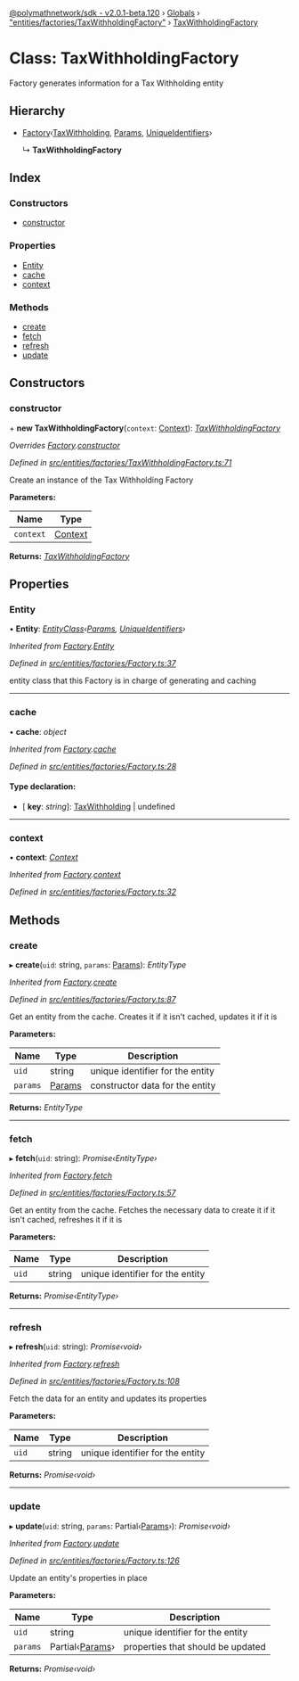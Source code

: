 [@polymathnetwork/sdk - v2.0.1-beta.120](../README.md) › [Globals](../globals.md) › ["entities/factories/TaxWithholdingFactory"](../modules/_entities_factories_taxwithholdingfactory_.md) › [TaxWithholdingFactory](_entities_factories_taxwithholdingfactory_.taxwithholdingfactory.md)

# Class: TaxWithholdingFactory

Factory generates information for a Tax Withholding entity

## Hierarchy

- [Factory](_entities_factories_factory_.factory.md)‹[TaxWithholding](_entities_taxwithholding_.taxwithholding.md), [Params](../interfaces/_entities_taxwithholding_.params.md), [UniqueIdentifiers](../interfaces/_entities_taxwithholding_.uniqueidentifiers.md)›

  ↳ **TaxWithholdingFactory**

## Index

### Constructors

- [constructor](_entities_factories_taxwithholdingfactory_.taxwithholdingfactory.md#constructor)

### Properties

- [Entity](_entities_factories_taxwithholdingfactory_.taxwithholdingfactory.md#entity)
- [cache](_entities_factories_taxwithholdingfactory_.taxwithholdingfactory.md#cache)
- [context](_entities_factories_taxwithholdingfactory_.taxwithholdingfactory.md#context)

### Methods

- [create](_entities_factories_taxwithholdingfactory_.taxwithholdingfactory.md#create)
- [fetch](_entities_factories_taxwithholdingfactory_.taxwithholdingfactory.md#fetch)
- [refresh](_entities_factories_taxwithholdingfactory_.taxwithholdingfactory.md#refresh)
- [update](_entities_factories_taxwithholdingfactory_.taxwithholdingfactory.md#update)

## Constructors

### constructor

\+ **new TaxWithholdingFactory**(`context`: [Context](_context_.context.md)): _[TaxWithholdingFactory](_entities_factories_taxwithholdingfactory_.taxwithholdingfactory.md)_

_Overrides [Factory](_entities_factories_factory_.factory.md).[constructor](_entities_factories_factory_.factory.md#constructor)_

_Defined in [src/entities/factories/TaxWithholdingFactory.ts:71](https://github.com/PolymathNetwork/polymath-sdk/blob/1da5bc5/src/entities/factories/TaxWithholdingFactory.ts#L71)_

Create an instance of the Tax Withholding Factory

**Parameters:**

| Name      | Type                            |
| --------- | ------------------------------- |
| `context` | [Context](_context_.context.md) |

**Returns:** _[TaxWithholdingFactory](_entities_factories_taxwithholdingfactory_.taxwithholdingfactory.md)_

## Properties

### Entity

• **Entity**: _[EntityClass](../interfaces/_entities_factories_factory_.entityclass.md)‹[Params](../interfaces/_entities_taxwithholding_.params.md), [UniqueIdentifiers](../interfaces/_entities_taxwithholding_.uniqueidentifiers.md)›_

_Inherited from [Factory](_entities_factories_factory_.factory.md).[Entity](_entities_factories_factory_.factory.md#entity)_

_Defined in [src/entities/factories/Factory.ts:37](https://github.com/PolymathNetwork/polymath-sdk/blob/1da5bc5/src/entities/factories/Factory.ts#L37)_

entity class that this Factory is in charge of generating and caching

---

### cache

• **cache**: _object_

_Inherited from [Factory](_entities_factories_factory_.factory.md).[cache](_entities_factories_factory_.factory.md#cache)_

_Defined in [src/entities/factories/Factory.ts:28](https://github.com/PolymathNetwork/polymath-sdk/blob/1da5bc5/src/entities/factories/Factory.ts#L28)_

#### Type declaration:

- \[ **key**: _string_\]: [TaxWithholding](_entities_taxwithholding_.taxwithholding.md) | undefined

---

### context

• **context**: _[Context](_context_.context.md)_

_Inherited from [Factory](_entities_factories_factory_.factory.md).[context](_entities_factories_factory_.factory.md#context)_

_Defined in [src/entities/factories/Factory.ts:32](https://github.com/PolymathNetwork/polymath-sdk/blob/1da5bc5/src/entities/factories/Factory.ts#L32)_

## Methods

### create

▸ **create**(`uid`: string, `params`: [Params](../interfaces/_entities_taxwithholding_.params.md)): _EntityType_

_Inherited from [Factory](_entities_factories_factory_.factory.md).[create](_entities_factories_factory_.factory.md#create)_

_Defined in [src/entities/factories/Factory.ts:87](https://github.com/PolymathNetwork/polymath-sdk/blob/1da5bc5/src/entities/factories/Factory.ts#L87)_

Get an entity from the cache. Creates it if it isn't cached, updates it if it is

**Parameters:**

| Name     | Type                                                        | Description                      |
| -------- | ----------------------------------------------------------- | -------------------------------- |
| `uid`    | string                                                      | unique identifier for the entity |
| `params` | [Params](../interfaces/_entities_taxwithholding_.params.md) | constructor data for the entity  |

**Returns:** _EntityType_

---

### fetch

▸ **fetch**(`uid`: string): _Promise‹EntityType›_

_Inherited from [Factory](_entities_factories_factory_.factory.md).[fetch](_entities_factories_factory_.factory.md#fetch)_

_Defined in [src/entities/factories/Factory.ts:57](https://github.com/PolymathNetwork/polymath-sdk/blob/1da5bc5/src/entities/factories/Factory.ts#L57)_

Get an entity from the cache. Fetches the necessary data to create it if it isn't cached, refreshes it if it is

**Parameters:**

| Name  | Type   | Description                      |
| ----- | ------ | -------------------------------- |
| `uid` | string | unique identifier for the entity |

**Returns:** _Promise‹EntityType›_

---

### refresh

▸ **refresh**(`uid`: string): _Promise‹void›_

_Inherited from [Factory](_entities_factories_factory_.factory.md).[refresh](_entities_factories_factory_.factory.md#refresh)_

_Defined in [src/entities/factories/Factory.ts:108](https://github.com/PolymathNetwork/polymath-sdk/blob/1da5bc5/src/entities/factories/Factory.ts#L108)_

Fetch the data for an entity and updates its properties

**Parameters:**

| Name  | Type   | Description                      |
| ----- | ------ | -------------------------------- |
| `uid` | string | unique identifier for the entity |

**Returns:** _Promise‹void›_

---

### update

▸ **update**(`uid`: string, `params`: Partial‹[Params](../interfaces/_entities_taxwithholding_.params.md)›): _Promise‹void›_

_Inherited from [Factory](_entities_factories_factory_.factory.md).[update](_entities_factories_factory_.factory.md#update)_

_Defined in [src/entities/factories/Factory.ts:126](https://github.com/PolymathNetwork/polymath-sdk/blob/1da5bc5/src/entities/factories/Factory.ts#L126)_

Update an entity's properties in place

**Parameters:**

| Name     | Type                                                                 | Description                       |
| -------- | -------------------------------------------------------------------- | --------------------------------- |
| `uid`    | string                                                               | unique identifier for the entity  |
| `params` | Partial‹[Params](../interfaces/_entities_taxwithholding_.params.md)› | properties that should be updated |

**Returns:** _Promise‹void›_
